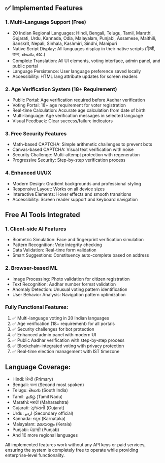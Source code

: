 ## ✅ Implemented Features

### 1. Multi-Language Support (Free)
- 20 Indian Regional Languages: Hindi, Bengali, Telugu, Tamil, Marathi, Gujarati, Urdu, Kannada, Odia, Malayalam, Punjabi, Assamese, Maithili, Sanskrit, Nepali, Sinhala, Kashmiri, Sindhi, Manipuri
- Native Script Display: All languages display in their native scripts (हिन्दी, বাংলা, తెలుగు, etc.)
- Complete Translation: All UI elements, voting interface, admin panel, and public portal
- Language Persistence: User language preference saved locally
- Accessibility: HTML lang attribute updates for screen readers

### 2. Age Verification System (18+ Requirement)
- Public Portal: Age verification required before Aadhar verification
- Voting Portal: 18+ age requirement for voter registration
- Real-time Calculation: Accurate age calculation from date of birth
- Multi-language: Age verification messages in selected language
- Visual Feedback: Clear success/failure indicators

### 3. Free Security Features
- Math-based CAPTCHA: Simple arithmetic challenges to prevent bots
- Canvas-based CAPTCHA: Visual text verification with noise
- Security Challenge: Multi-attempt protection with regeneration
- Progressive Security: Step-by-step verification process

### 4. Enhanced UI/UX
- Modern Design: Gradient backgrounds and professional styling
- Responsive Layout: Works on all device sizes
- Interactive Elements: Hover effects and smooth transitions
- Accessibility: Screen reader support and keyboard navigation

##  Free AI Tools Integrated

### 1. Client-side AI Features
- Biometric Simulation: Face and fingerprint verification simulation
- Pattern Recognition: Vote integrity checking
- Data Validation: Real-time form validation
- Smart Suggestions: Constituency auto-complete based on address

### 2. Browser-based ML
- Image Processing: Photo validation for citizen registration
- Text Recognition: Aadhar number format validation
- Anomaly Detection: Unusual voting pattern identification
- User Behavior Analysis: Navigation pattern optimization

### Fully Functional Features:
1. ✅ Multi-language voting in 20 Indian languages
2. ✅ Age verification (18+ requirement) for all portals
3. ✅ Security challenges for bot protection
4. ✅ Enhanced admin panel with modern UI
5. ✅ Public Aadhar verification with step-by-step process
6. ✅ Blockchain-integrated voting with privacy protection
7. ✅ Real-time election management with IST timezone

## Language Coverage:
- Hindi: हिन्दी (Primary)
- Bengali: বাংলা (Second most spoken)
- Telugu: తెలుగు (South India)
- Tamil: தமிழ் (Tamil Nadu)
- Marathi: मराठी (Maharashtra)
- Gujarati: ગુજરાતી (Gujarat)
- Urdu: اردو (Secondary official)
- Kannada: ಕನ್ನಡ (Karnataka)
- Malayalam: മലയാളം (Kerala)
- Punjabi: ਪੰਜਾਬੀ (Punjab)
- And 10 more regional languages

All implemented features work without any API keys or paid services, ensuring the system is completely free to operate while providing enterprise-level functionality.

